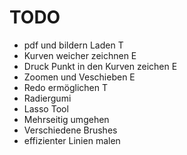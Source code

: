 # TODO
- pdf und bildern Laden T
- Kurven weicher zeichnen E
- Druck Punkt in den Kurven zeichen E
- Zoomen und Veschieben E
- Redo ermöglichen T
- Radiergumi 
- Lasso Tool
- Mehrseitig umgehen
- Verschiedene Brushes
- effizienter Linien malen
